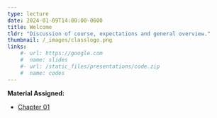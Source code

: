 ```yaml
---
type: lecture
date: 2024-01-09T14:00:00-0600
title: Welcome
tldr: "Discussion of course, expectations and general overview."
thumbnail: /_images/classlogo.png
links: 
    #- url: https://google.com
    #  name: slides
    #- url: /static_files/presentations/code.zip
    #  name: codes
---
```

**Material Assigned:**
- [Chapter 01](https://learning.oreilly.com/library/view/high-performance-computing/9780124202153/XHTML/B9780124201583000010/B9780124201583000010.xhtml)